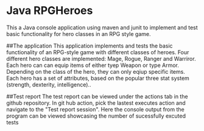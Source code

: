 # Java RPGHeroes

This a Java console application using maven and junit to implement and test basic functionality for hero classes in an RPG style game.

##The application
This application implements and tests the basic functionality of an RPG-style game with different classes of heroes. Four different hero classes are implemented: Mage, Rogue, Ranger and Warriror. Each hero can can equip items of either tyep Weapon or type Armor. Depending on the class of the hero, they can only eqiup specific items. Each hero has a set of attributes, based on the popular three stat system (strength, dexterity, intelligence)..

##Test report
The test report can be viewed under the actions tab in the github repository. In git hub action, pick the lastest executes action and navigate to the "Test report session". Here the console output from the program can be viewed showcasing the number of sucessfully excuted tests
